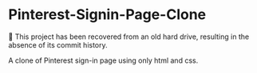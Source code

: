 # Pinterest-Signin-Page-Clone

📝 This project has been recovered from an old hard drive, resulting in the absence of its commit history.

A clone of Pinterest sign-in page using only html and css.
